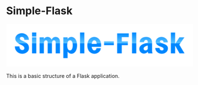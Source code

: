 # Simple-Flask

![Simple-Flask](readme_media/simple-flask.png)

This is a basic structure of a Flask application.
